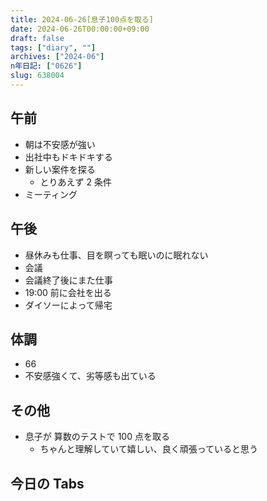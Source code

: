 ```yaml
---
title: 2024-06-26[息子100点を取る]
date: 2024-06-26T00:00:00+09:00
draft: false
tags: ["diary", ""]
archives: ["2024-06"]
n年日記: ["0626"]
slug: 638004
---
```


## 午前

- 朝は不安感が強い
- 出社中もドキドキする
- 新しい案件を探る
  - とりあえず 2 条件
- ミーティング

## 午後

- 昼休みも仕事、目を瞑っても眠いのに眠れない
- 会議
- 会議終了後にまた仕事
- 19:00 前に会社を出る
- ダイソーによって帰宅

## 体調

- 66
- 不安感強くて、劣等感も出ている

## その他

- 息子が 算数のテストで 100 点を取る
  - ちゃんと理解していて嬉しい、良く頑張っていると思う

## 今日の Tabs
